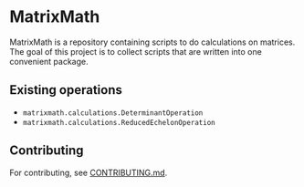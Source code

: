 # MatrixMath

MatrixMath is a repository containing scripts to do calculations on matrices.
The goal of this project is to collect scripts that are written into one convenient package.

## Existing operations

* `matrixmath.calculations.DeterminantOperation`
* `matrixmath.calculations.ReducedEchelonOperation`

## Contributing

For contributing, see [CONTRIBUTING.md](CONTRIBUTING.md).
